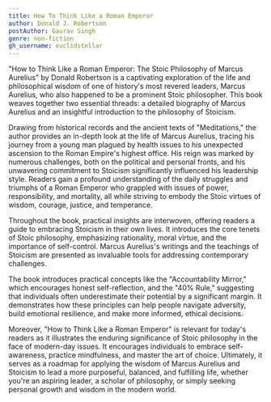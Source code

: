 ```yaml
---
title: How To Think Like a Roman Emperor
author: Donald J. Robertson
postAuthor: Gaurav Singh
genre: non-fiction
gh_username: euclidstellar
---
```


"How to Think Like a Roman Emperor: The Stoic Philosophy of Marcus Aurelius" by Donald Robertson is a captivating exploration of the life and philosophical wisdom of one of history's most revered leaders, Marcus Aurelius, who also happened to be a prominent Stoic philosopher. This book weaves together two essential threads: a detailed biography of Marcus Aurelius and an insightful introduction to the philosophy of Stoicism.

Drawing from historical records and the ancient texts of "Meditations," the author provides an in-depth look at the life of Marcus Aurelius, tracing his journey from a young man plagued by health issues to his unexpected ascension to the Roman Empire's highest office. His reign was marked by numerous challenges, both on the political and personal fronts, and his unwavering commitment to Stoicism significantly influenced his leadership style. Readers gain a profound understanding of the daily struggles and triumphs of a Roman Emperor who grappled with issues of power, responsibility, and mortality, all while striving to embody the Stoic virtues of wisdom, courage, justice, and temperance.

Throughout the book, practical insights are interwoven, offering readers a guide to embracing Stoicism in their own lives. It introduces the core tenets of Stoic philosophy, emphasizing rationality, moral virtue, and the importance of self-control. Marcus Aurelius's writings and the teachings of Stoicism are presented as invaluable tools for addressing contemporary challenges. 

The book introduces practical concepts like the "Accountability Mirror," which encourages honest self-reflection, and the "40% Rule," suggesting that individuals often underestimate their potential by a significant margin. It demonstrates how these principles can help people navigate adversity, build emotional resilience, and make more informed, ethical decisions.

Moreover, "How to Think Like a Roman Emperor" is relevant for today's readers as it illustrates the enduring significance of Stoic philosophy in the face of modern-day issues. It encourages individuals to embrace self-awareness, practice mindfulness, and master the art of choice. Ultimately, it serves as a roadmap for applying the wisdom of Marcus Aurelius and Stoicism to lead a more purposeful, balanced, and fulfilling life, whether you're an aspiring leader, a scholar of philosophy, or simply seeking personal growth and wisdom in the modern world.